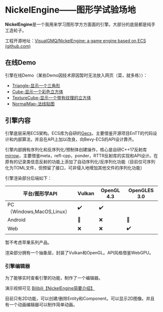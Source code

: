 # NickelEngine——图形学试验场地

**NickelEngine**是一个我用来学习图形学方方面面的引擎。大部分的底层都是纯手工造轮子。

工程开源地址：[VisualGMQ/NickelEngine: a game engine based on ECS (github.com)](https://github.com/VisualGMQ/NickelEngine)

## 在线Demo

引擎在线Demo（某些Demo因技术原因暂时无法放入网页（菜，就多练））：

* [Triangle-显示一个三角形](/NickelEngine/demos/Triangle/index.html)
* [Cube-显示一个彩色立方体](/NickelEngine/demos/cube/index.html)
* [TextureCube-显示一个带有纹理的立方体](/NickelEngine/demos/texture_cube/index.html)
* [NormalMap-法线贴图](/NickelEngine/demos/normal_map/index.html)

## 引擎内容

引擎底层采用ECS架构。ECS库为自研的[Gecs](https://github.com/VisualGMQ/gecs)，主要借鉴开源项目EnTT的代码设计和内部算法，并且在API上加以改良，向Bevy-ECS的API设计靠齐。

引擎内部拥有序列化和反序列化/预制体创建操作，核心是自研C++17反射库[mirrow](https://github.com/VisualGMQ/mirrow)，主要借鉴meta，refl-cpp，ponder，RTTR反射库的实现和API设计。在原有的记录类信息反射的功能上添加了自动序列化/反序列化功能（目前仅可序列化为TOML文件，但预留了接口，可非侵入地增加其他文件的序列化功能）

引擎渲染部分后端如下：

| 平台/图形学API            | Vulkan             | OpenGL 4.3         | OpenGLES 3.0       |
| ------------------------- | ------------------ | ------------------ | ------------------ |
| PC（Windows,MacOS,Linux） | :heavy_check_mark: | :heavy_check_mark: |                    |
| Android                   | :hammer:           | :x:                | :hammer:           |
| Web                       | :x:                | :x:                | :heavy_check_mark: |

暂不考虑苹果系列产品。

渲染部分拥有一个抽象层，封装了Vulkan和OpenGL。API风格借鉴WebGPU。

### 引擎编辑器

为了能够实时查看引擎的功能，制作了一个编辑器。

演示视频可见 [Bilibili【NickelEngine简要介绍】](https://www.bilibili.com/video/BV1of42127UM/?share_source=copy_web&vd_source=e1b8baee842192a0e6b2b7d9ef8e10ef&t=0)

目前只有2D功能，可以创建/删除Entity和Component。可以显示2D图像。并且有一个动画编辑器可以制作简单动画。
